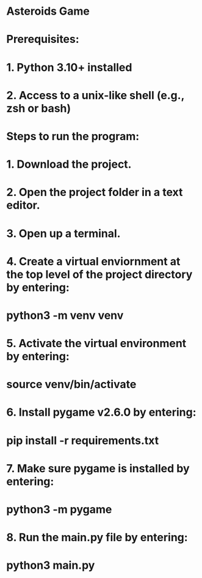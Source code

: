 # Asteroids Game


# Prerequisites:
#	1. Python 3.10+ installed
#	2. Access to a unix-like shell (e.g., zsh or bash)

# Steps to run the program:
#	1. Download the project.
#	2. Open the project folder in a text editor.
#	3. Open up a terminal.
#	4. Create a virtual enviornment at the top level of the project directory by entering:
#		python3 -m venv venv
#	5. Activate the virtual environment by entering:
#		source venv/bin/activate
#	6. Install pygame v2.6.0 by entering:
#		pip install -r requirements.txt
#	7. Make sure pygame is installed by entering:
#		python3 -m pygame
#	8. Run the main.py file by entering:
#		python3 main.py 

